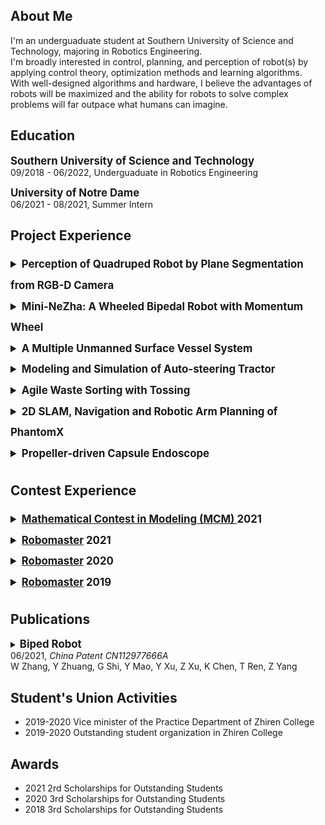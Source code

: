 ## About Me
I'm an underguaduate student at Southern University of Science and Technology, majoring in Robotics Engineering.  
I'm broadly interested in control, planning, and perception of robot(s) by applying control theory, optimization methods and learning algorithms.  
With well-designed algorithms and hardware, I believe the advantages of robots will be maximized and the ability for robots to solve complex problems will far outpace what humans can imagine.  

## Education
<strong style="font-size:1.2em">Southern University of Science and Technology</strong><br>
09/2018 - 06/2022, Underguaduate in Robotics Engineering  

<strong style="font-size:1.2em">University of Notre Dame</strong><br>
06/2021 - 08/2021, Summer Intern

## Project Experience  

<details>
<summary style="line-height:2em;font-size:1.2em;"><strong>Perception of Quadruped Robot by Plane Segmentation from RGB-D Camera</strong></summary>
<a href="https://www.wzhanglab.site/" target="_blank">CLEAR Lab</a>, Prof W. Zhang<br>
08/2021 - Present
<ul>
<li>Realized real-time plane segmentation, polygonal approximation and convex partitioning algorithms for point cloud data from depth camera.</li>
<li>Implementing footprint planning for quadruped robot by mixed integer optimization.</li>
</ul>
<img src="/Pictures/Plane.png" width="360" height="199"/>
</details>

<details>
<summary style="line-height:2em;font-size:1.2em;"><strong>Mini-NeZha: A Wheeled Bipedal Robot with Momentum Wheel</strong></summary>
<a href="https://www.wzhanglab.site/" target="_blank">CLEAR Lab</a>, Prof W. Zhang<br>
10/2020 - 06/2021
<ul>
<li>Participated in mechanical design of the robot.</li>
<li>Implemented the electric control system of the robot (motor selection and control, high-speed CAN bus communication, etc.) based on STM32 MCU and UpBoard with Linux.</li>
<li>Constructed the multithreaded <a href="https://github.com/Nokkxz/Mini-Nezha" target="_blank">code framework</a> based on C++ object-oriented programming and finite state machine.</li>
<li>Built a simplified simulation model of the robot in Simulink, designed a <a href="https://github.com/Nokkxz/Mini-Nezha-Control" target="_blank">model-based LQR controller</a> and realized trajectory, speed, tilt, squat, and jump control of the robot.</li>
<li>Received the “Special Funds for the Cultivation of Guangdong College Students’ Scientific and Technological Innovation”</li>
</ul>
<img src="/Pictures/Mini-Nezha.png" width="216" height="167"/>
<img src="/Pictures/Mini-Nezha_1.png" width="216" height="167"/>
</details>

<details>
<summary style="line-height:2em;font-size:1.2em;"><strong>A Multiple Unmanned Surface Vessel System</strong></summary>
<a href="https://www.wzhanglab.site/" target="_blank">CLEAR Lab</a>, Prof W. Zhang<br>
12/2019 - 06/2020
<ul>
<li>Implemented a <a href="https://github.com/Nokkxz/Vessel" target="_blank">real-time operating system</a> for the vessel with RT-thread.</li>
<li>Accomplished GPS+IMU data processing, real-time speed control of multiple propellers and the docking control between two vessels with servos.</li>
<li>Realized localization between vessels based on OpenCV and AprilTag.</li>
<li>Selected as the “National College Students’ Innovative Entrepreneurial Training Program”.</li>
</ul>
<img src="/Pictures/Vessel.png" width="269" height="151"/>
<img src="/Pictures/Vessel_1.png" width="216" height="151"/>
</details>

<details>
<summary style="line-height:2em;font-size:1.2em;"><strong>Modeling and Simulation of Auto-steering Tractor</strong></summary>
University of Notre Dame & SUSTech & Agjunction Inc, Prof Bill Goodwine<br>
06/2021 - 08/2021, Summer Intern
<ul>
<li>Researched on the suspension dynamics and soil-tire interaction model of tractor, improve their <a href="https://github.com/Nokkxz/Tractor-iSURE" target="_blank">implementation in Webots</a>.</li>
<li>Established an online control platform and accomplished the hardware-in-the-loop simulation with teammates.</li>
<li>Evaluated the auto-steering system in hardware-in-the-loop simulation through different steering tests.</li>
</ul>
<img src="/Pictures/ND.png" width="186" height="139"/>
<img src="/Pictures/ND_1.png" width="186" height="139"/>
<img src="/Pictures/ND_2.png" width="186" height="151"/>
</details>

<details>
<summary style="line-height:2em;font-size:1.2em;"><strong>Agile Waste Sorting with Tossing</strong></summary>
<a href="https://ancorasir.com/" target="_blank">The BionicDL Lab</a><br>
01/2021/1 - 06/2021<br>
<a href="https://github.com/Nokkxz/ME336-Yellow-Team-Project" target="_blank">
A Garbage Sorting System Based on Visual Recognition and Robotic Arm Tossing</a>
<ul>
<li>Implemented the automatic collection and cleaning of garbage data based on MOG2 algorithm.</li>
<li>Deployed and trained YOLOv5 object detection neural network with teammates.</li>
<li>Accomplished motion planning of the Franka robotic arm and control of a pneumatic gripper with teammates.</li>
</ul>
<video width="267" height="167" src="/Pictures/Tossing.mp4" autoplay="autoplay" loop="loop" controls="controls"></video>
<img src="/Pictures/Tossing_1.png" width="245" height="115"/>
</details>

<details>
<summary style="line-height:2em;font-size:1.2em;"><strong>2D SLAM, Navigation and Robotic Arm Planning of PhantomX</strong></summary>
<ul>
<li>Realized <a href="https://github.com/Nokkxz/Phantomx_Pro" target="_blank">2D SLAM and navigation</a> (with Gmapping, Hector and Karto algorithms; MoveBasePlanning and ACML package) of the <a href="https://github.com/HumaRobotics/phantomx_gazebo" target="_blank">PhantomX</a> hexapod robot based on ROS and Gazebo.</li>
<li>Mounted a robotic arm on PhantomX and realized its motion planning through MoveIt with teammates.</li>
</ul>
<video width="300" height="160" src="/Pictures/Phantomx_SLAM.mp4" autoplay="autoplay" loop="loop" controls="controls"></video>
<video width="300" height="160" src="/Pictures/Phantomx_Navi.mp4" autoplay="autoplay" loop="loop" controls="controls"></video>
<video width="300" height="160" src="/Pictures/Phantomx_grab.mp4" autoplay="autoplay" loop="loop" controls="controls"></video>
</details>

<details>
<summary style="line-height:2em;font-size:1.2em;"><strong>Propeller-driven Capsule Endoscope</strong></summary>
<ul>
<li>Built the <a href="https://github.com/Nokkxz/Capsule-Endoscope" target="_blank">hydrodynamic model</a> of the propeller-driven capsule endoscope, implemented its simulation with Matlab.</li>
<li>Realized <a href="https://github.com/Nokkxz/Capsule-Endoscope" target="_blank">pose and speed control</a> of the capsule with PID and LQR controller in simulation.</li>
</ul>
<img src="/Pictures/Capsule.png" width="156" height="79"/>
<img src="/Pictures/Capsule_2.png" width="193" height="120"/>
<img src="/Pictures/Capsule_1.png" width="210" height="120"/>
</details>

## Contest Experience  
<details>
<summary style="line-height:2em;font-size:1.2em;"><strong><a href="https://www.comap.com/undergraduate/contests/mcm/instructions.php" target="_blank">Mathematical Contest in Modeling (MCM) </a> 2021</strong></summary>
02/2021
<ul>
<li>Modeled and solved a drones deployment problem by big data analysis, cellular automata, MTSP, nonlinear integer programming, Genetic Algorithm.</li>
<li>Meritorious Winner (top 6.27% among 4487 teams).</li>
</ul>
<a href="https://github.com/Nokkxz/2021MCM-B" target="_blank">Paper</a><br>
<img src="/Pictures/MCM.png" width="472" height="182"/>
</details>

<details>
<summary style="line-height:2em;font-size:1.2em;"><strong><a href="https://www.robomaster.com/en-US" target="_blank">Robomaster</a> 2021</strong></summary>
<a href="https://github.com/Artinx-Algorithm-Group" target="_blank">Algorithm Group</a>, 
<a href="https://github.com/Sustech-Artinx" target="_blank">The Artinx Robotics Team</a><br>
04/2021 - 08/2021
<ul>
<li>Worked on vision-based armor detection algorithms based on ROS and OpenCV.</li>
<li>1st prize in the Final Tournament (one of 16 finalist teams among over 400 universities).</li>
<li>1st prize in the Regional Competition.</li>
<li>1st prize in the University League Competition.</li>
</ul>
<video width="267" height="167" src="/Pictures/Vision.mp4" autoplay="autoplay" loop="loop" controls="controls"></video>
</details>

<details>
<summary style="line-height:2em;font-size:1.2em;"><strong><a href="https://www.robomaster.com/en-US" target="_blank">Robomaster</a> 2020</strong></summary>
Leader of the Dart System Group, 
<a href="https://github.com/Sustech-Artinx" target="_blank">The Artinx Robotics Team</a><br>
01/2020 - 08/2020
<ul>
<li>Led a group of 5 students and achieved the mechanical design of the Dart and its Launcher.</li>
<li>Designed and soldered the <a href="https://oshwhub.com/HALOx/missile_0" target="_blank">printed circuit board</a> (PCB) of the Dart.</li>
<li>Realized rudder control of the Dart by PID and <a href="https://github.com/Nokkxz/RM2020-Dart" target="_blank">electric control of the Launcher</a>.</li>
<li>Realized rapid infrared guidance by visual algorithms based on OpenCV.</li>
<li>Programmed a <a href="https://github.com/Nokkxz/RM2020-Dart" target="_blank">ground station application</a> based on Qt, realized TCP network communication and flight data record and display.</li>
<li>1st prize for electric control & 3rd prize for algorithm in the Online Assessment.</li>
</ul>
<img src="/Pictures/Dart.png" width="270" height="180"/>
<video width="300" height="170" src="/Pictures/Dart.mp4" autoplay="autoplay" loop="loop" controls="controls"></video>
<img src="/Pictures/Dart_SIM.png" width="270" height="130"/>
<img src="/Pictures/Dart_PCB.png" width="270" height="130"/>
</details>

<details>
<summary style="line-height:2em;font-size:1.2em;"><strong><a href="https://www.robomaster.com/en-US" target="_blank">Robomaster</a> 2019</strong></summary>
Electric Control Group, 
<a href="https://github.com/Sustech-Artinx" target="_blank">The Artinx Robotics Team</a><br>
02/2019 - 08/2019
<ul>
<li>Learnt mechanical design and manufacture with SolidWorks.</li>
<li>Learnt embedded system and electric control based on STM32.</li>
<li>3rd prize in the Regional Competition.</li>
</ul>
</details>

## Publications
<details>
<summary><strong style="font-size:1.2em">Biped Robot</strong><br>
06/2021, <i>China Patent CN112977666A</i><br>
W Zhang, Y Zhuang, G Shi, Y Mao, Y Xu, Z Xu, K Chen, T Ren, Z Yang</summary>
<ul><li>The invention discloses a biped robot which comprises a main body, two leg structures and two balancing parts.</li></ul>
<img src="/Pictures/Patent.png" width="159" height="205"/>
</details>

## Student's Union Activities
- 2019-2020 Vice minister of the Practice Department of Zhiren College  
- 2019-2020 Outstanding student organization in Zhiren College  

## Awards
- 2021 2rd Scholarships for Outstanding Students  
- 2020 3rd Scholarships for Outstanding Students  
- 2018 3rd Scholarships for Outstanding Students  
  
  

